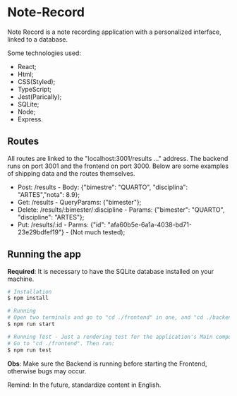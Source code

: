 # Note-Record

Note Record is a note recording application with a personalized interface, linked to a database.

Some technologies used:

* React;
* Html;
* CSS(Styled);
* TypeScript;
* Jest(Parically);
* SQLite;
* Node;
* Express.

## Routes

All routes are linked to the "localhost:3001/results ..." address. The backend runs on port 3001 and the frontend on port 3000. Below are some examples of shipping data and the routes themselves.

* Post: /results - Body: {"bimestre": "QUARTO", "disciplina": "ARTES","nota": 8.9};
* Get: /results - QueryParams: {"bimester"};
* Delete: /results/:bimester/:discipline - Params: {"bimester": "QUARTO", "discipline": "ARTES"};
* Put: /results/:id - Parms: {"id": "afa60b5e-6a1a-4038-bd71-23e29bdfef19"} - (Not much tested);

## Running the app

**Required**: It is necessary to have the SQLite database installed on your machine.

```bash
# Installation
$ npm install

# Running
# Open two terminals and go to "cd ./frontend" in one, and "cd ./backend" in the other. Then run on both:
$ npm run start

# Running Test - Just a rendering test for the application's Main component
# Go to "cd ./frontend". Then run:
$ npm run test
```

**Obs**: Make sure the Backend is running before starting the Frontend, otherwise bugs may occur.

Remind: In the future, standardize content in English.